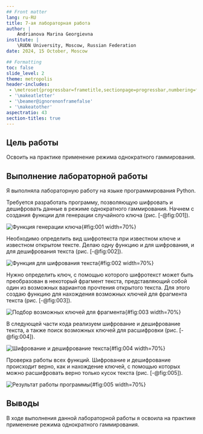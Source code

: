 ```yaml
---
## Front matter
lang: ru-RU
title: 7-ая лабораторная работа
author: |
	Andrianova Marina Georgievna
institute: |
	\RUDN University, Moscow, Russian Federation
date: 2024, 15 October, Moscow

## Formatting
toc: false
slide_level: 2
theme: metropolis
header-includes: 
 - \metroset{progressbar=frametitle,sectionpage=progressbar,numbering=fraction}
 - '\makeatletter'
 - '\beamer@ignorenonframefalse'
 - '\makeatother'
aspectratio: 43
section-titles: true
---
```


## Цель работы

Освоить на практике применение режима однократного гаммирования.

## Выполнение лабораторной работы

Я выполняла лабораторную работу на языке программирования Python.

Требуется разработать программу, позволяющую шифровать и дешифровать данные в режиме однократного гаммирования. Начнем с создания функции для генерации случайного ключа (рис. [-@fig:001]).

![Функция генерации ключа](image/1.png){#fig:001 width=70%}

Необходимо определить вид шифротекста при известном ключе и известном открытом тексте. Делаю одну функцию и для шифрования, и для дешифрования текста (рис. [-@fig:002]).

![Функция для шифрования текста](image/2.png){#fig:002 width=70%}

Нужно определить ключ, с помощью которого шифротекст может быть преобразован в некоторый фрагмент текста, представляющий собой один из возможных вариантов прочтения открытого текста. Для этого создаю функцию для нахождения возможных ключей для фрагмента текста (рис. [-@fig:003]). 

![Подбор возможных ключей для фрагмента](image/3.png){#fig:003 width=70%}

В следующей части кода реализуем шифрование и дешифрование текста, а также поиск возможных ключей для расшифровки (рис. [-@fig:004]).

![Шифрование и дешифрование текста](image/4.png){#fig:004 width=70%}

Проверка работы всех функций. Шифрование и дешифрование происходит верно, как и нахождение ключей, с помощью которых можно расшифровать верно только кусок текста (рис. [-@fig:005]).

![Результат работы программы](image/5.png){#fig:005 width=70%}

## Выводы

В ходе выполнения данной лабораторной работы я освоила на практике применение режима однократного гаммирования.
